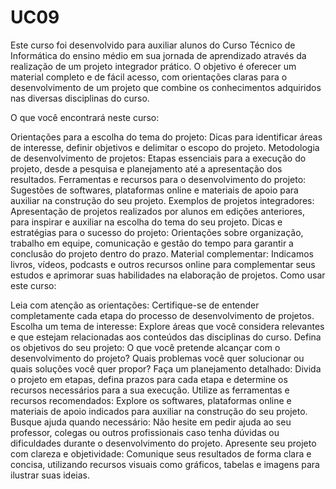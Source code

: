 # UC09
Este curso foi desenvolvido para auxiliar alunos do Curso Técnico de Informática do ensino médio em sua jornada de aprendizado através da realização de um projeto integrador prático. O objetivo é oferecer um material completo e de fácil acesso, com orientações claras para o desenvolvimento de um projeto que combine os conhecimentos adquiridos nas diversas disciplinas do curso.

O que você encontrará neste curso:

Orientações para a escolha do tema do projeto: Dicas para identificar áreas de interesse, definir objetivos e delimitar o escopo do projeto.
Metodologia de desenvolvimento de projetos: Etapas essenciais para a execução do projeto, desde a pesquisa e planejamento até a apresentação dos resultados.
Ferramentas e recursos para o desenvolvimento do projeto: Sugestões de softwares, plataformas online e materiais de apoio para auxiliar na construção do seu projeto.
Exemplos de projetos integradores: Apresentação de projetos realizados por alunos em edições anteriores, para inspirar e auxiliar na escolha do tema do seu projeto.
Dicas e estratégias para o sucesso do projeto: Orientações sobre organização, trabalho em equipe, comunicação e gestão do tempo para garantir a conclusão do projeto dentro do prazo.
Material complementar: Indicamos livros, vídeos, podcasts e outros recursos online para complementar seus estudos e aprimorar suas habilidades na elaboração de projetos.
Como usar este curso:

Leia com atenção as orientações: Certifique-se de entender completamente cada etapa do processo de desenvolvimento de projetos.
Escolha um tema de interesse: Explore áreas que você considera relevantes e que estejam relacionadas aos conteúdos das disciplinas do curso.
Defina os objetivos do seu projeto: O que você pretende alcançar com o desenvolvimento do projeto? Quais problemas você quer solucionar ou quais soluções você quer propor?
Faça um planejamento detalhado: Divida o projeto em etapas, defina prazos para cada etapa e determine os recursos necessários para a sua execução.
Utilize as ferramentas e recursos recomendados: Explore os softwares, plataformas online e materiais de apoio indicados para auxiliar na construção do seu projeto.
Busque ajuda quando necessário: Não hesite em pedir ajuda ao seu professor, colegas ou outros profissionais caso tenha dúvidas ou dificuldades durante o desenvolvimento do projeto.
Apresente seu projeto com clareza e objetividade: Comunique seus resultados de forma clara e concisa, utilizando recursos visuais como gráficos, tabelas e imagens para ilustrar suas ideias.
